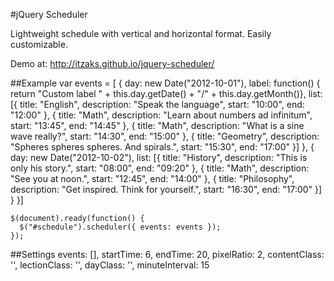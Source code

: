 #jQuery Scheduler

Lightweight schedule with vertical and horizontal format.
Easily customizable. 

Demo at: http://itzaks.github.io/jquery-scheduler/

##Example
    var events = [
      {
        day: new Date("2012-10-01"),
        label: function() { return "Custom label " + this.day.getDate() + "/" + this.day.getMonth()},
        list: [{
          title: "English",
          description: "Speak the language",
          start: "10:00",
          end: "12:00"
        }, {
          title: "Math",
          description: "Learn about numbers ad infinitum",
          start: "13:45",
          end: "14:45"
        }, {
          title: "Math",
          description: "What is a sine wave really?",
          start: "14:30",
          end: "15:00"
        }, {
          title: "Geometry",
          description: "Spheres spheres spheres. And spirals.",
          start: "15:30",
          end: "17:00"
        }]
      },
      {
        day: new Date("2012-10-02"),
        list: [{
          title: "History",
          description: "This is only his story.",
          start: "08:00",
          end: "09:20"
        }, {
          title: "Math",
          description: "See you at noon.",
          start: "12:45",
          end: "14:00"
        }, {
          title: "Philosophy",
          description: "Get inspired. Think for yourself.",
          start: "16:30",
          end: "17:00"
        }]
      }
    }]

    $(document).ready(function() {
      $("#schedule").scheduler({ events: events });
    });

##Settings
    events: [],
    startTime: 6,
    endTime: 20,
    pixelRatio: 2,
    contentClass: '',
    lectionClass: '',
    dayClass: '',
    minuteInterval: 15
